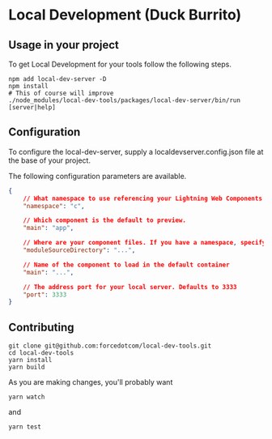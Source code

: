 # Local Development (Duck Burrito)

## Usage in your project
To get Local Development for your tools follow the following steps.

```console
npm add local-dev-server -D
npm install
# This of course will improve
./node_modules/local-dev-tools/packages/local-dev-server/bin/run [server|help]
```

## Configuration
To configure the local-dev-server, supply a localdevserver.config.json file at the base of your project.

The following configuration parameters are available.

```json
{
    // What namespace to use referencing your Lightning Web Components
    "namespace": "c",

    // Which component is the default to preview.
    "main": "app", 

    // Where are your component files. If you have a namespace, specify the directory the namespace folder is in.
    "moduleSourceDirectory": "...", 

    // Name of the component to load in the default container
    "main": "...",

    // The address port for your local server. Defaults to 3333
    "port": 3333
}
```

## Contributing

```console
git clone git@github.com:forcedotcom/local-dev-tools.git
cd local-dev-tools
yarn install
yarn build
```

As you are making changes, you'll probably want 

```console
yarn watch
```

and

```console
yarn test
```




